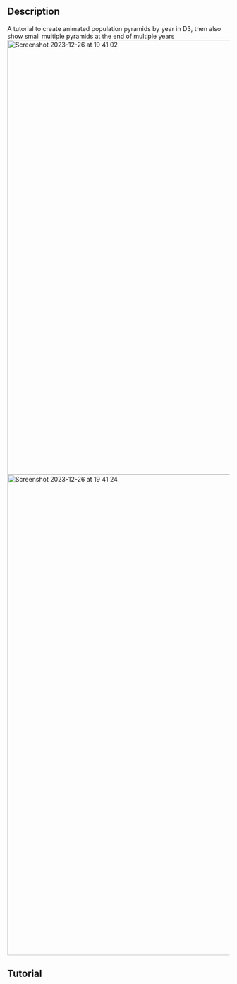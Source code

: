 ## Description
A tutorial to create animated population pyramids by year in D3, then also show small multiple pyramids at the end of multiple years
<img width="983" alt="Screenshot 2023-12-26 at 19 41 02" src="https://github.com/jhjanicki/animatedPyramid/assets/6565011/9d15e157-3a50-43ba-b856-2021f9f6ae80">
<img width="1087" alt="Screenshot 2023-12-26 at 19 41 24" src="https://github.com/jhjanicki/animatedPyramid/assets/6565011/f51b97b8-7f1a-45f4-a625-4de44769da3f">

## Tutorial

